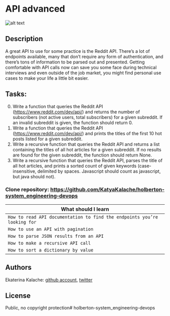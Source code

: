 # API advanced
![alt text](http://i.imgur.com/WIxXad8.png)
## Description
A great API to use for some practice is the Reddit API. There’s a lot of endpoints available, many that don’t require any form of authentication, and there’s tons of information to be parsed out and presented. Getting comfortable with API calls now can save you some face during technical interviews and even outside of the job market, you might find personal use cases to make your life a little bit easier.

## Tasks:
0. Write a function that queries the Reddit API (https://www.reddit.com/dev/api/) and returns the number of subscribers (not active users, total subscribers) for a given subreddit. If an invalid subreddit is given, the function should return 0.
1. Write a function that queries the Reddit API (https://www.reddit.com/dev/api/) and prints the titles of the first 10 hot posts listed for a given subreddit.
2. Write a recursive function that queries the Reddit API and returns a list containing the titles of all hot articles for a given subreddit. If no results are found for the given subreddit, the function should return None.
3. Write a recursive function that queries the Reddit API, parses the title of all hot articles, and prints a sorted count of given keywords (case-insensitive, delimited by spaces. Javascript should count as javascript, but java should not).
### __Clone repository:__ https://github.com/KatyaKalache/holberton-system_engineering-devops

|What should I learn  |
| ---------------- |
|    `How to read API documentation to find the endpoints you’re looking for` |
|    `How to use an API with pagination`    |
|    `How to parse JSON results from an API` |
|    `How to make a recursive API call` |
|    `How to sort a dictionary by value`   |

## Authors

Ekaterina Kalache: [github account](https://github.com/KatyaKalache), [twitter](https://twitter.com/KatyaKalache)

## License
Public, no copyright protection# holberton-system_engineering-devops
